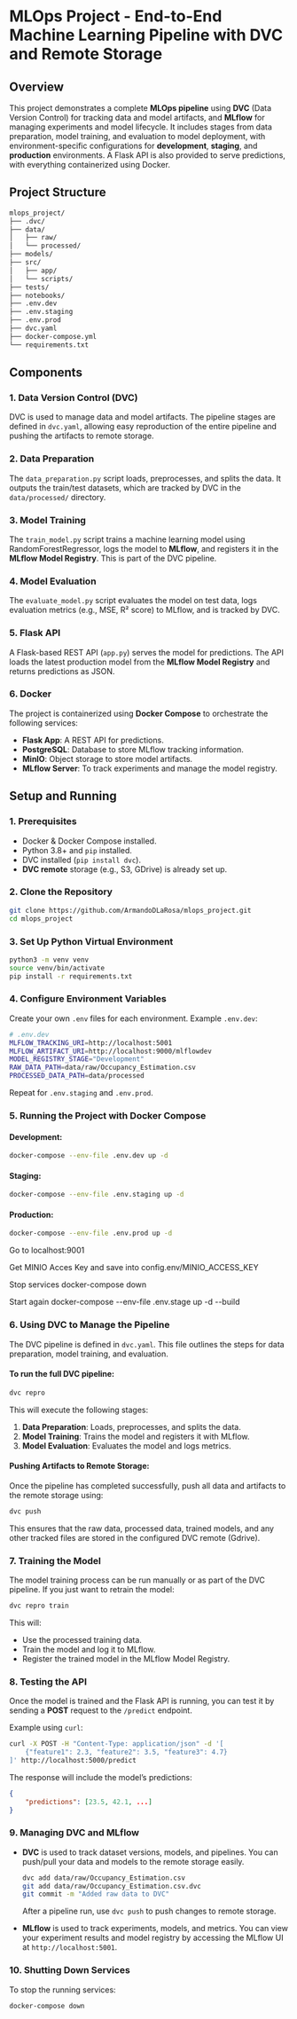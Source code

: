 # **MLOps Project - End-to-End Machine Learning Pipeline with DVC and Remote Storage**

## **Overview**

This project demonstrates a complete **MLOps pipeline** using **DVC** (Data Version Control) for tracking data and model artifacts, and **MLflow** for managing experiments and model lifecycle. It includes stages from data preparation, model training, and evaluation to model deployment, with environment-specific configurations for **development**, **staging**, and **production** environments. A Flask API is also provided to serve predictions, with everything containerized using Docker.

## **Project Structure**

```bash
mlops_project/
├── .dvc/                   
├── data/                   
│   ├── raw/                
│   └── processed/          
├── models/                 
├── src/
│   ├── app/                
│   └── scripts/            
├── tests/                  
├── notebooks/              
├── .env.dev                
├── .env.staging            
├── .env.prod               
├── dvc.yaml                
├── docker-compose.yml      
└── requirements.txt        
```

## **Components**

### **1. Data Version Control (DVC)**
DVC is used to manage data and model artifacts. The pipeline stages are defined in `dvc.yaml`, allowing easy reproduction of the entire pipeline and pushing the artifacts to remote storage.

### **2. Data Preparation**
The `data_preparation.py` script loads, preprocesses, and splits the data. It outputs the train/test datasets, which are tracked by DVC in the `data/processed/` directory.

### **3. Model Training**
The `train_model.py` script trains a machine learning model using RandomForestRegressor, logs the model to **MLflow**, and registers it in the **MLflow Model Registry**. This is part of the DVC pipeline.

### **4. Model Evaluation**
The `evaluate_model.py` script evaluates the model on test data, logs evaluation metrics (e.g., MSE, R² score) to MLflow, and is tracked by DVC.

### **5. Flask API**
A Flask-based REST API (`app.py`) serves the model for predictions. The API loads the latest production model from the **MLflow Model Registry** and returns predictions as JSON.

### **6. Docker**
The project is containerized using **Docker Compose** to orchestrate the following services:
- **Flask App**: A REST API for predictions.
- **PostgreSQL**: Database to store MLflow tracking information.
- **MinIO**: Object storage to store model artifacts.
- **MLflow Server**: To track experiments and manage the model registry.

## **Setup and Running**

### **1. Prerequisites**
- Docker & Docker Compose installed.
- Python 3.8+ and `pip` installed.
- DVC installed (`pip install dvc`).
- **DVC remote** storage (e.g., S3, GDrive) is already set up.

### **2. Clone the Repository**

```bash
git clone https://github.com/ArmandoDLaRosa/mlops_project.git
cd mlops_project
```

### **3. Set Up Python Virtual Environment**

```bash
python3 -m venv venv
source venv/bin/activate 
pip install -r requirements.txt
```

### **4. Configure Environment Variables**
Create your own `.env` files for each environment. Example `.env.dev`:

```bash
# .env.dev
MLFLOW_TRACKING_URI=http://localhost:5001
MLFLOW_ARTIFACT_URI=http://localhost:9000/mlflowdev
MODEL_REGISTRY_STAGE="Development"
RAW_DATA_PATH=data/raw/Occupancy_Estimation.csv
PROCESSED_DATA_PATH=data/processed
```

Repeat for `.env.staging` and `.env.prod`.

### **5. Running the Project with Docker Compose**

#### **Development:**
```bash
docker-compose --env-file .env.dev up -d
```

#### **Staging:**
```bash
docker-compose --env-file .env.staging up -d
```

#### **Production:**
```bash
docker-compose --env-file .env.prod up -d
```

Go to localhost:9001

Get MINIO Acces Key and save into config.env/MINIO_ACCESS_KEY

Stop services docker-compose down

Start again docker-compose --env-file .env.stage up -d --build

### **6. Using DVC to Manage the Pipeline**
The DVC pipeline is defined in `dvc.yaml`. This file outlines the steps for data preparation, model training, and evaluation.

#### To run the full DVC pipeline:

```bash
dvc repro
```

This will execute the following stages:
1. **Data Preparation**: Loads, preprocesses, and splits the data.
2. **Model Training**: Trains the model and registers it with MLflow.
3. **Model Evaluation**: Evaluates the model and logs metrics.

#### Pushing Artifacts to Remote Storage:

Once the pipeline has completed successfully, push all data and artifacts to the remote storage using:

```bash
dvc push
```

This ensures that the raw data, processed data, trained models, and any other tracked files are stored in the configured DVC remote (Gdrive).

### **7. Training the Model**
The model training process can be run manually or as part of the DVC pipeline. If you just want to retrain the model:

```bash
dvc repro train
```

This will:
- Use the processed training data.
- Train the model and log it to MLflow.
- Register the trained model in the MLflow Model Registry.

### **8. Testing the API**
Once the model is trained and the Flask API is running, you can test it by sending a **POST** request to the `/predict` endpoint.

Example using `curl`:

```bash
curl -X POST -H "Content-Type: application/json" -d '[
    {"feature1": 2.3, "feature2": 3.5, "feature3": 4.7}
]' http://localhost:5000/predict
```

The response will include the model’s predictions:

```json
{
    "predictions": [23.5, 42.1, ...]
}
```

### **9. Managing DVC and MLflow**
- **DVC** is used to track dataset versions, models, and pipelines. You can push/pull your data and models to the remote storage easily.
  
  ```bash
  dvc add data/raw/Occupancy_Estimation.csv
  git add data/raw/Occupancy_Estimation.csv.dvc
  git commit -m "Added raw data to DVC"
  ```

  After a pipeline run, use `dvc push` to push changes to remote storage.

- **MLflow** is used to track experiments, models, and metrics. You can view your experiment results and model registry by accessing the MLflow UI at `http://localhost:5001`.

### **10. Shutting Down Services**
To stop the running services:

```bash
docker-compose down
```